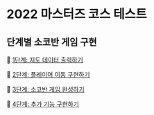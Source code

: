 # 2022 마스터즈 코스 테스트

## 단계별 소코반 게임 구현

🔗 [1단계: 지도 데이터 출력하기](https://github.com/bn-tw2020/codesquad-test/tree/step1)

🔗 [2단계: 플레이어 이동 구현하기](https://github.com/bn-tw2020/codesquad-test/tree/step2)

🔗 [3단계: 소코반 게임 완성하기](https://github.com/bn-tw2020/codesquad-test/tree/step3)

🔗 [4단계: 추가 기능 구현하기](https://github.com/bn-tw2020/codesquad-test/tree/step4)

